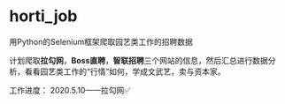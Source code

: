 # horti_job
用Python的Selenium框架爬取园艺类工作的招聘数据

计划爬取**拉勾网**，**Boss直聘**，**智联招聘**三个网站的信息，然后汇总进行数据分析，看看园艺类工作的“行情”如何，学成文武艺，卖与资本家。

工作进度：
2020.5.10——拉勾网✅
